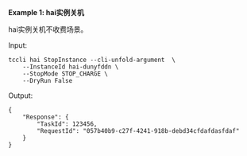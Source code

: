 **Example 1: hai实例关机**

hai实例关机不收费场景。

Input: 

```
tccli hai StopInstance --cli-unfold-argument  \
    --InstanceId hai-dunyfddn \
    --StopMode STOP_CHARGE \
    --DryRun False
```

Output: 
```
{
    "Response": {
        "TaskId": 123456,
        "RequestId": "057b40b9-c27f-4241-918b-debd34cfdafdasfdaf"
    }
}
```

